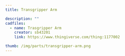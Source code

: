 ```yaml
---
title: Transgripper Arm

description: ""
cadfiles:
  - name: Trasgripper Arm
    creator: sb43201
    link: https://www.thingiverse.com/thing:1177002

thumb: /img/parts/transgripper-arm.png
---
```

